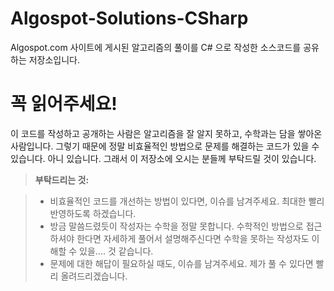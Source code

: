 # Algospot-Solutions-CSharp

Algospot.com 사이트에 게시된 알고리즘의 풀이를 C# 으로 작성한 소스코드를 공유하는 저장소입니다.

# 꼭 읽어주세요!
이 코드를 작성하고 공개하는 사람은 알고리즘을 잘 알지 못하고, 수학과는 담을 쌓아온 사람입니다. 그렇기 때문에 정말 비효율적인 방법으로 문제를 해결하는 코드가 있을 수 있습니다. 아니 있습니다. 그래서 이 저장소에 오시는 분들께 부탁드릴 것이 있습니다.

> **부탁드리는 것:**

> - 비효율적인 코드를 개선하는 방법이 있다면, 이슈를 남겨주세요. 최대한 빨리 반영하도록 하겠습니다.
> - 방금 말씀드렸듯이 작성자는 수학을 정말 못합니다. 수학적인 방법으로 접근하셔야 한다면 자세하게 풀어서 설명해주신다면 수학을 못하는 작성자도 이해할 수 있을.... 것 같습니다.
> - 문제에 대한 해답이 필요하실 때도, 이슈를 남겨주세요. 제가 풀 수 있다면 빨리 올려드리겠습니다.
